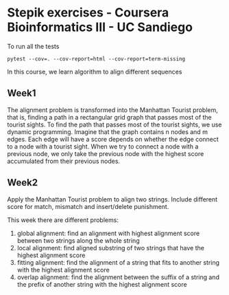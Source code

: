 # Stepik exercises - Coursera Bioinformatics III - UC Sandiego

To run all the tests

```
pytest --cov=. --cov-report=html --cov-report=term-missing
```
In this course, we learn algorithm to align different sequences

## Week1

The alignment problem is transformed into the Manhattan Tourist problem, that is, finding a path in a rectangular grid graph that passes most of the tourist sights. To find the path that passes most of the tourist sights, we use dynamic programming. Imagine that the graph contains n nodes and m edges. Each edge will have a score depends on whether the edge connect to a node with a tourist sight. When we try to connect a node with a previous node, we only take the previous node with the highest score accumulated from their previous nodes.

## Week2

Apply the Manhattan Tourist problem to align two strings. Include different score for match, mismatch and insert/delete punishment.

This week there are different problems:
1. global alignment: find an alignment with highest alignment score between two strings along the whole string
2. local alignment: find aligned substring of two strings that have the highest alignment score
3. fitting alignment: find the alignment of a string that fits to another string with the highest alignment score
4. overlap alignment: find the alignment between the suffix of a string and the prefix of another string with the highest alignment score